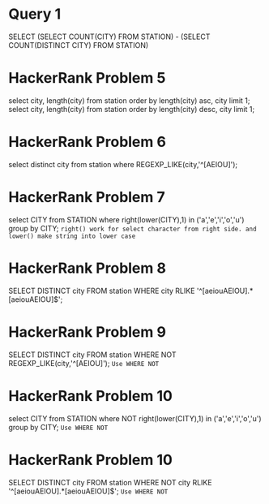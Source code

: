 # Query 1
SELECT (SELECT COUNT(CITY) FROM STATION) - (SELECT COUNT(DISTINCT CITY) FROM STATION)
# HackerRank Problem 5
select city, length(city) from station order by length(city) asc, city limit 1;
select city, length(city) from station order by length(city) desc, city limit 1;
# HackerRank Problem 6
select distinct city from station where REGEXP_LIKE(city,'^[AEIOU]');
# HackerRank Problem 7
select CITY from STATION where right(lower(CITY),1) in ('a','e','i','o','u') group by CITY;
``right() work for select character from right side. and lower() make string into lower case``
# HackerRank Problem 8
SELECT DISTINCT city FROM station WHERE city RLIKE '^[aeiouAEIOU].*[aeiouAEIOU]$';
# HackerRank Problem 9
SELECT DISTINCT city FROM station WHERE NOT REGEXP_LIKE(city,'^[AEIOU]');
``Use WHERE NOT``
# HackerRank Problem 10
select CITY from STATION where NOT right(lower(CITY),1) in ('a','e','i','o','u') group by CITY;
``Use WHERE NOT``
# HackerRank Problem 10
SELECT DISTINCT city FROM station WHERE NOT city RLIKE '^[aeiouAEIOU].*[aeiouAEIOU]$';
``Use WHERE NOT``